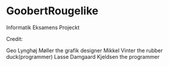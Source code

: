 # GoobertRougelike
 Informatik Eksamens Projeckt

Credit:

Geo Lynghøj Møller the grafik designer
Mikkel Vinter the rubber duck(programmer)
Lasse Damgaard Kjeldsen the programmer
